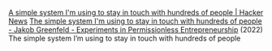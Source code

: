 
[A simple system I'm using to stay in touch with hundreds of people | Hacker News](https://news.ycombinator.com/item?id=30329475)
[The simple system I'm using to stay in touch with hundreds of people - Jakob Greenfeld - Experiments in Permissionless Entrepreneurship](https://jakobgreenfeld.com/stay-in-touch)
(2022) The simple system I’m using to stay in touch with hundreds of people
